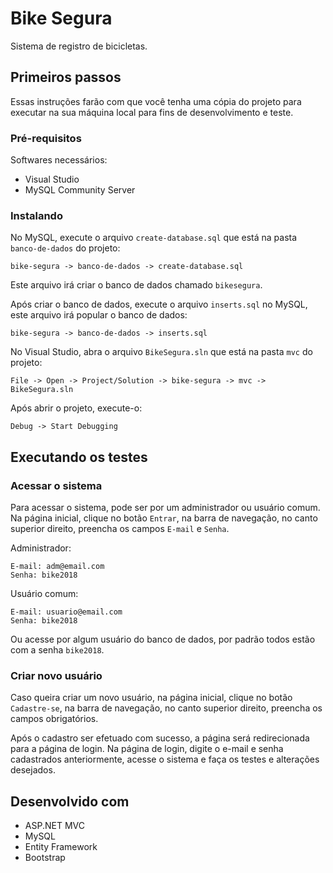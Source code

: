 # Bike Segura
Sistema de registro de bicicletas.

## Primeiros passos
Essas instruções farão com que você tenha uma cópia do projeto para executar na sua máquina local para fins de desenvolvimento e teste.

### Pré-requisitos
Softwares necessários:
* Visual Studio
* MySQL Community Server

### Instalando
No MySQL, execute o arquivo `create-database.sql` que está na pasta `banco-de-dados` do projeto:
```
bike-segura -> banco-de-dados -> create-database.sql
```
Este arquivo irá criar o banco de dados chamado `bikesegura`.

Após criar o banco de dados, execute o arquivo `inserts.sql` no MySQL, este arquivo irá popular o banco de dados:
```
bike-segura -> banco-de-dados -> inserts.sql
```
No Visual Studio, abra o arquivo `BikeSegura.sln` que está na pasta `mvc` do projeto:
```
File -> Open -> Project/Solution -> bike-segura -> mvc -> BikeSegura.sln
```
Após abrir o projeto, execute-o:
```
Debug -> Start Debugging
```

## Executando os testes
### Acessar o sistema
Para acessar o sistema, pode ser por um administrador ou usuário comum. Na página inicial, clique no botão `Entrar`, na barra de navegação, no canto superior direito, preencha os campos `E-mail` e `Senha`.

Administrador:
```
E-mail: adm@email.com
Senha: bike2018
```
Usuário comum:
```
E-mail: usuario@email.com
Senha: bike2018
```
Ou acesse por algum usuário do banco de dados, por padrão todos estão com a senha `bike2018`.

### Criar novo usuário
Caso queira criar um novo usuário, na página inicial, clique no botão `Cadastre-se`, na barra de navegação, no canto superior direito, preencha os campos obrigatórios.

Após o cadastro ser efetuado com sucesso, a página será redirecionada para a página de login. Na página de login, digite o e-mail e senha cadastrados anteriormente, acesse o sistema e faça os testes e alterações desejados.

## Desenvolvido com
* ASP.NET MVC
* MySQL
* Entity Framework
* Bootstrap
